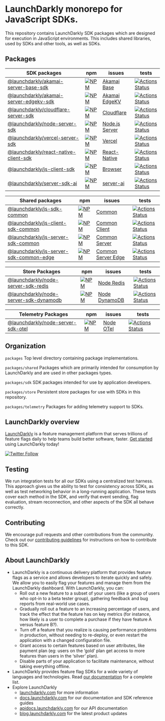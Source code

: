 # LaunchDarkly monorepo for JavaScript SDKs.

This repository contains LaunchDarkly SDK packages which are designed for execution in JavaScript environments.
This includes shared libraries, used by SDKs and other tools, as well as SDKs.

## Packages

| SDK packages                                                                   | npm                                                               | issues                                            | tests                                                                 |
| ------------------------------------------------------------------------------ | ----------------------------------------------------------------- | ------------------------------------------------- | --------------------------------------------------------------------- |
| [@launchdarkly/akamai-server-base-sdk](packages/sdk/akamai-base/README.md)     | [![NPM][sdk-akamai-base-npm-badge]][sdk-akamai-base-npm-link]     | [Akamai Base][package-sdk-akamai-base-issues]     | [![Actions Status][sdk-akamai-base-ci-badge]][sdk-akamai-base-ci]     |
| [@launchdarkly/akamai-server-edgekv-sdk](packages/sdk/akamai-edgekv/README.md) | [![NPM][sdk-akamai-edgekv-npm-badge]][sdk-akamai-edgekv-npm-link] | [Akamai EdgeKV][package-sdk-akamai-edgekv-issues] | [![Actions Status][sdk-akamai-edgekv-ci-badge]][sdk-akamai-edgekv-ci] |
| [@launchdarkly/cloudflare-server-sdk](packages/sdk/cloudflare/README.md)       | [![NPM][sdk-cloudflare-npm-badge]][sdk-cloudflare-npm-link]       | [Cloudflare][package-sdk-cloudflare-issues]       | [![Actions Status][sdk-cloudflare-ci-badge]][sdk-cloudflare-ci]       |
| [@launchdarkly/node-server-sdk](packages/sdk/server-node/README.md)            | [![NPM][sdk-server-node-npm-badge]][sdk-server-node-npm-link]     | [Node.js Server][package-sdk-server-node-issues]  | [![Actions Status][sdk-server-node-ci-badge]][sdk-server-node-ci]     |
| [@launchdarkly/vercel-server-sdk](packages/sdk/vercel/README.md)               | [![NPM][sdk-vercel-npm-badge]][sdk-vercel-npm-link]               | [Vercel][package-sdk-vercel-issues]               | [![Actions Status][sdk-vercel-ci-badge]][sdk-vercel-ci]               |
| [@launchdarkly/react-native-client-sdk](packages/sdk/react-native/README.md)   | [![NPM][sdk-react-native-npm-badge]][sdk-react-native-npm-link]   | [React-Native][package-sdk-react-native-issues]   | [![Actions Status][sdk-react-native-ci-badge]][sdk-react-native-ci]   |
| [@launchdarkly/js-client-sdk](packages/sdk/browser/README.md)   | [![NPM][sdk-browser-npm-badge]][sdk-browser-npm-link]   | [Browser][package-sdk-browser-issues]   | [![Actions Status][sdk-browser-ci-badge]][sdk-browser-ci]   |
| [@launchdarkly/server-sdk-ai](packages/sdk/server-ai/README.md)   | [![NPM][sdk-server-ai-npm-badge]][sdk-server-ai-npm-link]   | [server-ai][package-sdk-server-ai-issues]   | [![Actions Status][sdk-server-ai-ci-badge]][sdk-server-ai-ci]   |

| Shared packages                                                                      | npm                                                                       | issues                                                      | tests                                                                           |
| ------------------------------------------------------------------------------------ | ------------------------------------------------------------------------- | ----------------------------------------------------------- | ------------------------------------------------------------------------------- |
| [@launchdarkly/js-sdk-common](packages/shared/common/README.md)                      | [![NPM][common-npm-badge]][common-npm-link]                               | [Common][package-shared-common-issues]                      | [![Actions Status][shared-common-ci-badge]][shared-common-ci]                   |
| [@launchdarkly/js-client-sdk-common](packages/shared/sdk-client/README.md)           | [![NPM][js-client-sdk-common-npm-badge]][js-client-sdk-common-npm-link]   | [Common Client][package-shared-sdk-client-issues]           | [![Actions Status][shared-sdk-client-ci-badge]][shared-sdk-client-ci]           |
| [@launchdarkly/js-server-sdk-common](packages/shared/sdk-server/README.md)           | [![NPM][js-server-sdk-common-npm-badge]][js-server-sdk-common-npm-link]   | [Common Server][package-shared-sdk-server-issues]           | [![Actions Status][shared-sdk-server-ci-badge]][shared-sdk-server-ci]           |
| [@launchdarkly/js-server-sdk-common-edge](packages/shared/sdk-server-edge/README.md) | [![NPM][js-server-sdk-common-edge-badge]][js-server-sdk-common-edge-link] | [Common Server Edge][package-shared-sdk-server-edge-issues] | [![Actions Status][shared-sdk-server-edge-ci-badge]][shared-sdk-server-edge-ci] |

| Store Packages                                                                              | npm                                                       | issues                                | tests                                                         |
| ------------------------------------------------------------------------------------------- | --------------------------------------------------------- | ------------------------------------- | ------------------------------------------------------------- |
| [@launchdarkly/node-server-sdk-redis](packages/store/node-server-sdk-redis/README.md)       | [![NPM][node-redis-npm-badge]][node-redis-npm-link]       | [Node Redis][node-redis-issues]       | [![Actions Status][node-redis-ci-badge]][node-redis-ci]       |
| [@launchdarkly/node-server-sdk-dynamodb](packages/store/node-server-sdk-dynamodb/README.md) | [![NPM][node-dynamodb-npm-badge]][node-dynamodb-npm-link] | [Node DynamoDB][node-dynamodb-issues] | [![Actions Status][node-dynamodb-ci-badge]][node-dynamodb-ci] |

| Telemetry Packages                                                                      | npm                                               | issues                        | tests                                                 |
| --------------------------------------------------------------------------------------- | ------------------------------------------------- | ----------------------------- | ----------------------------------------------------- |
| [@launchdarkly/node-server-sdk-otel](packages/telemetry/node-server-sdk-otel/README.md) | [![NPM][node-otel-npm-badge]][node-otel-npm-link] | [Node OTel][node-otel-issues] | [![Actions Status][node-otel-ci-badge]][node-otel-ci] |

## Organization

`packages` Top level directory containing package implementations.

`packages/shared` Packages which are primarily intended for consumption by LaunchDarkly and are used in other packages types.

`packages/sdk` SDK packages intended for use by application developers.

`packages/store` Persistent store packages for use with SDKs in this repository.

`packages/telemetry` Packages for adding telemetry support to SDKs.

## LaunchDarkly overview

[LaunchDarkly](https://www.launchdarkly.com) is a feature management platform that serves trillions of feature flags daily to help teams build better software, faster. [Get started](https://docs.launchdarkly.com/home/getting-started) using LaunchDarkly today!

[![Twitter Follow](https://img.shields.io/twitter/follow/launchdarkly.svg?style=social&label=Follow&maxAge=2592000)](https://twitter.com/intent/follow?screen_name=launchdarkly)

## Testing

We run integration tests for all our SDKs using a centralized test harness. This approach gives us the ability to test for consistency across SDKs, as well as test networking behavior in a long-running application. These tests cover each method in the SDK, and verify that event sending, flag evaluation, stream reconnection, and other aspects of the SDK all behave correctly.

## Contributing

We encourage pull requests and other contributions from the community. Check out our [contributing guidelines](CONTRIBUTING.md) for instructions on how to contribute to this SDK.

## About LaunchDarkly

- LaunchDarkly is a continuous delivery platform that provides feature flags as a service and allows developers to iterate quickly and safely. We allow you to easily flag your features and manage them from the LaunchDarkly dashboard. With LaunchDarkly, you can:
  - Roll out a new feature to a subset of your users (like a group of users who opt-in to a beta tester group), gathering feedback and bug reports from real-world use cases.
  - Gradually roll out a feature to an increasing percentage of users, and track the effect that the feature has on key metrics (for instance, how likely is a user to complete a purchase if they have feature A versus feature B?).
  - Turn off a feature that you realize is causing performance problems in production, without needing to re-deploy, or even restart the application with a changed configuration file.
  - Grant access to certain features based on user attributes, like payment plan (eg: users on the ‘gold’ plan get access to more features than users in the ‘silver’ plan).
  - Disable parts of your application to facilitate maintenance, without taking everything offline.
- LaunchDarkly provides feature flag SDKs for a wide variety of languages and technologies. Read [our documentation](https://docs.launchdarkly.com/sdk) for a complete list.
- Explore LaunchDarkly
  - [launchdarkly.com](https://www.launchdarkly.com/ 'LaunchDarkly Main Website') for more information
  - [docs.launchdarkly.com](https://docs.launchdarkly.com/ 'LaunchDarkly Documentation') for our documentation and SDK reference guides
  - [apidocs.launchdarkly.com](https://apidocs.launchdarkly.com/ 'LaunchDarkly API Documentation') for our API documentation
  - [blog.launchdarkly.com](https://blog.launchdarkly.com/ 'LaunchDarkly Blog Documentation') for the latest product updates

[//]: # 'shared/common'
[common-npm-badge]: https://img.shields.io/npm/v/@launchdarkly/js-sdk-common.svg?style=flat-square
[common-npm-link]: https://www.npmjs.com/package/@launchdarkly/js-sdk-common
[shared-common-ci-badge]: https://github.com/launchdarkly/js-core/actions/workflows/common.yml/badge.svg
[shared-common-ci]: https://github.com/launchdarkly/js-core/actions/workflows/common.yml
[package-shared-common-issues]: https://github.com/launchdarkly/js-core/issues?q=is%3Aissue+is%3Aopen+label%3A%22package%3A+shared%2Fcommon%22+
[//]: # 'shared/sdk-server'
[js-server-sdk-common-npm-badge]: https://img.shields.io/npm/v/@launchdarkly/js-server-sdk-common.svg?style=flat-square
[js-server-sdk-common-npm-link]: https://www.npmjs.com/package/@launchdarkly/js-server-sdk-common
[shared-sdk-server-ci-badge]: https://github.com/launchdarkly/js-core/actions/workflows/sdk-server.yml/badge.svg
[shared-sdk-server-ci]: https://github.com/launchdarkly/js-core/actions/workflows/sdk-server.yml
[package-shared-sdk-server-issues]: https://github.com/launchdarkly/js-core/issues?q=is%3Aissue+is%3Aopen+label%3A%22package%3A+shared%2Fsdk-server%22+
[//]: # 'shared/sdk-client'
[js-client-sdk-common-npm-badge]: https://img.shields.io/npm/v/@launchdarkly/js-client-sdk-common.svg?style=flat-square
[js-client-sdk-common-npm-link]: https://www.npmjs.com/package/@launchdarkly/js-client-sdk-common
[shared-sdk-client-ci-badge]: https://github.com/launchdarkly/js-core/actions/workflows/sdk-client.yml/badge.svg
[shared-sdk-client-ci]: https://github.com/launchdarkly/js-core/actions/workflows/sdk-client.yml
[package-shared-sdk-client-issues]: https://github.com/launchdarkly/js-core/issues?q=is%3Aissue+is%3Aopen+label%3A%22package%3A+shared%2Fsdk-client%22+
[//]: # 'shared/sdk-server-edge'
[js-server-sdk-common-edge-badge]: https://img.shields.io/npm/v/@launchdarkly/js-server-sdk-common-edge.svg?style=flat-square
[js-server-sdk-common-edge-link]: https://www.npmjs.com/package/@launchdarkly/js-server-sdk-common-edge
[shared-sdk-server-edge-ci-badge]: https://github.com/launchdarkly/js-core/actions/workflows/sdk-server-edge.yml/badge.svg
[shared-sdk-server-edge-ci]: https://github.com/launchdarkly/js-core/actions/workflows/sdk-server-edge.yml
[package-shared-sdk-server-edge-issues]: https://github.com/launchdarkly/js-core/issues?q=is%3Aissue+is%3Aopen+label%3A%22package%3A+shared%2Fsdk-server-edge%22+
[//]: # 'sdk/cloudflare'
[sdk-cloudflare-ci-badge]: https://github.com/launchdarkly/js-core/actions/workflows/cloudflare.yml/badge.svg
[sdk-cloudflare-ci]: https://github.com/launchdarkly/js-core/actions/workflows/cloudflare.yml
[sdk-cloudflare-npm-badge]: https://img.shields.io/npm/v/@launchdarkly/cloudflare-server-sdk.svg?style=flat-square
[sdk-cloudflare-npm-link]: https://www.npmjs.com/package/@launchdarkly/cloudflare-server-sdk
[sdk-cloudflare-ghp-badge]: https://img.shields.io/static/v1?label=GitHub+Pages&message=API+reference&color=00add8
[sdk-cloudflare-ghp-link]: https://launchdarkly.github.io/js-core/packages/sdk/cloudflare/docs/
[sdk-cloudflare-dm-badge]: https://img.shields.io/npm/dm/@launchdarkly/cloudflare-server-sdk.svg?style=flat-square
[sdk-cloudflare-dt-badge]: https://img.shields.io/npm/dt/@launchdarkly/cloudflare-server-sdk.svg?style=flat-square
[package-sdk-cloudflare-issues]: https://github.com/launchdarkly/js-core/issues?q=is%3Aissue+is%3Aopen+label%3A%22package%3A+sdk%2Fcloudflare%22+
[//]: # 'sdk/server-node'
[sdk-server-node-npm-badge]: https://img.shields.io/npm/v/@launchdarkly/node-server-sdk.svg?style=flat-square
[sdk-server-node-npm-link]: https://www.npmjs.com/package/@launchdarkly/node-server-sdk
[sdk-server-node-ci-badge]: https://github.com/launchdarkly/js-core/actions/workflows/server-node.yml/badge.svg
[sdk-server-node-ci]: https://github.com/launchdarkly/js-core/actions/workflows/server-node.yml
[package-sdk-server-node-issues]: https://github.com/launchdarkly/js-core/issues?q=is%3Aissue+is%3Aopen+label%3A%22package%3A+sdk%2Fserver-node%22+
[//]: # 'sdk/vercel'
[sdk-vercel-ci-badge]: https://github.com/launchdarkly/js-core/actions/workflows/vercel.yml/badge.svg
[sdk-vercel-ci]: https://github.com/launchdarkly/js-core/actions/workflows/vercel.yml
[sdk-vercel-npm-badge]: https://img.shields.io/npm/v/@launchdarkly/vercel-server-sdk.svg?style=flat-square
[sdk-vercel-npm-link]: https://www.npmjs.com/package/@launchdarkly/vercel-server-sdk
[sdk-vercel-ghp-badge]: https://img.shields.io/static/v1?label=GitHub+Pages&message=API+reference&color=00add8
[sdk-vercel-ghp-link]: https://launchdarkly.github.io/js-core/packages/sdk/vercel/docs/
[sdk-vercel-dm-badge]: https://img.shields.io/npm/dm/@launchdarkly/vercel-server-sdk.svg?style=flat-square
[sdk-vercel-dt-badge]: https://img.shields.io/npm/dt/@launchdarkly/vercel-server-sdk.svg?style=flat-square
[package-sdk-vercel-issues]: https://github.com/launchdarkly/js-core/issues?q=is%3Aissue+is%3Aopen+label%3A%22package%3A+sdk%2Fvercel%22+
[//]: # 'sdk/react-native'
[sdk-react-native-ci-badge]: https://github.com/launchdarkly/js-core/actions/workflows/react-native.yml/badge.svg
[sdk-react-native-ci]: https://github.com/launchdarkly/js-core/actions/workflows/react-native.yml
[sdk-react-native-npm-badge]: https://img.shields.io/npm/v/@launchdarkly/react-native-client-sdk.svg?style=flat-square
[sdk-react-native-npm-link]: https://www.npmjs.com/package/@launchdarkly/react-native-client-sdk
[sdk-react-native-ghp-badge]: https://img.shields.io/static/v1?label=GitHub+Pages&message=API+reference&color=00add8
[sdk-react-native-ghp-link]: https://launchdarkly.github.io/js-core/packages/sdk/react-native/docs/
[sdk-react-native-dm-badge]: https://img.shields.io/npm/dm/@launchdarkly/react-native-client-sdk.svg?style=flat-square
[sdk-react-native-dt-badge]: https://img.shields.io/npm/dt/@launchdarkly/react-native-client-sdk.svg?style=flat-square
[package-sdk-react-native-issues]: https://github.com/launchdarkly/js-core/issues?q=is%3Aissue+is%3Aopen+label%3A%22package%3A+sdk%2Freact-native%22+
[//]: # 'sdk/akamai-base'
[sdk-akamai-base-ci-badge]: https://github.com/launchdarkly/js-core/actions/workflows/akamai-base.yml/badge.svg
[sdk-akamai-base-ci]: https://github.com/launchdarkly/js-core/actions/workflows/akamai-base.yml
[sdk-akamai-base-npm-badge]: https://img.shields.io/npm/v/@launchdarkly/akamai-server-base-sdk.svg?style=flat-square
[sdk-akamai-base-npm-link]: https://www.npmjs.com/package/@launchdarkly/akamai-server-base-sdk
[sdk-akamai-base-ghp-badge]: https://img.shields.io/static/v1?label=GitHub+Pages&message=API+reference&color=00add8
[sdk-akamai-base-ghp-link]: https://launchdarkly.github.io/js-core/packages/sdk/akamai-base/docs/
[sdk-akamai-base-dm-badge]: https://img.shields.io/npm/dm/@launchdarkly/akamai-server-base-sdk.svg?style=flat-square
[sdk-akamai-base-dt-badge]: https://img.shields.io/npm/dt/@launchdarkly/akamai-server-base-sdk.svg?style=flat-square
[package-sdk-akamai-base-issues]: https://github.com/launchdarkly/js-core/issues?q=is%3Aissue+is%3Aopen+label%3A%22package%3A+sdk%2Fakamai-base%22+
[//]: # 'sdk/akamai-edgekv'
[sdk-akamai-edgekv-ci-badge]: https://github.com/launchdarkly/js-core/actions/workflows/akamai-edgekv.yml/badge.svg
[sdk-akamai-edgekv-ci]: https://github.com/launchdarkly/js-core/actions/workflows/akamai-edgekv.yml
[sdk-akamai-edgekv-npm-badge]: https://img.shields.io/npm/v/@launchdarkly/akamai-server-edgekv-sdk.svg?style=flat-square
[sdk-akamai-edgekv-npm-link]: https://www.npmjs.com/package/@launchdarkly/akamai-server-edgekv-sdk
[sdk-akamai-edgekv-ghp-badge]: https://img.shields.io/static/v1?label=GitHub+Pages&message=API+reference&color=00add8
[sdk-akamai-edgekv-ghp-link]: https://launchdarkly.github.io/js-core/packages/sdk/akamai-edgekv/docs/
[sdk-akamai-edgekv-dm-badge]: https://img.shields.io/npm/dm/@launchdarkly/akamai-server-edgekv-sdk.svg?style=flat-square
[sdk-akamai-edgekv-dt-badge]: https://img.shields.io/npm/dt/@launchdarkly/akamai-server-edgekv-sdk.svg?style=flat-square
[package-sdk-akamai-edgekv-issues]: https://github.com/launchdarkly/js-core/issues?q=is%3Aissue+is%3Aopen+label%3A%22package%3A+sdk%2Fakamai-edgekv%22+
[//]: # 'store/node-server-sdk-redis'
[node-redis-ci-badge]: https://github.com/launchdarkly/js-core/actions/workflows/node-redis.yml/badge.svg
[node-redis-ci]: https://github.com/launchdarkly/js-core/actions/workflows/node-redis.yml
[node-redis-npm-badge]: https://img.shields.io/npm/v/@launchdarkly/node-server-sdk-redis.svg?style=flat-square
[node-redis-npm-link]: https://www.npmjs.com/package/@launchdarkly/node-server-sdk-redis
[node-redis-issues]: https://github.com/launchdarkly/js-core/issues?q=is%3Aissue+is%3Aopen+label%3A%22package%3A+store%2Fnode-server-sdk-redis%22+
[//]: # 'store/node-server-sdk-dynamodb'
[node-dynamodb-ci-badge]: https://github.com/launchdarkly/js-core/actions/workflows/node-dynamodb.yml/badge.svg
[node-dynamodb-ci]: https://github.com/launchdarkly/js-core/actions/workflows/node-dynamodb.yml
[node-dynamodb-npm-badge]: https://img.shields.io/npm/v/@launchdarkly/node-server-sdk-dynamodb.svg?style=flat-square
[node-dynamodb-npm-link]: https://www.npmjs.com/package/@launchdarkly/node-server-sdk-dynamodb
[node-dynamodb-issues]: https://github.com/launchdarkly/js-core/issues?q=is%3Aissue+is%3Aopen+label%3A%22package%3A+store%2Fnode-server-sdk-dynamodb%22+
[//]: # 'telemetry/node-server-sdk-otel'
[node-otel-ci-badge]: https://github.com/launchdarkly/js-core/actions/workflows/node-otel.yml/badge.svg
[node-otel-ci]: https://github.com/launchdarkly/js-core/actions/workflows/node-otel.yml
[node-otel-npm-badge]: https://img.shields.io/npm/v/@launchdarkly/node-server-sdk-otel.svg?style=flat-square
[node-otel-npm-link]: https://www.npmjs.com/package/@launchdarkly/node-server-sdk-otel
[node-otel-issues]: https://github.com/launchdarkly/js-core/issues?q=is%3Aissue+is%3Aopen+label%3A%22package%3A+telemetry%2Fnode-server-sdk-otel%22+
[//]: # 'sdk/browser'
[sdk-browser-ci-badge]: https://github.com/launchdarkly/js-core/actions/workflows/browser.yml/badge.svg
[sdk-browser-ci]: https://github.com/launchdarkly/js-core/actions/workflows/browser.yml
[sdk-browser-npm-badge]: https://img.shields.io/npm/v/@launchdarkly/js-client-sdk.svg?style=flat-square
[sdk-browser-npm-link]: https://www.npmjs.com/package/@launchdarkly/js-client-sdk
[sdk-browser-ghp-badge]: https://img.shields.io/static/v1?label=GitHub+Pages&message=API+reference&color=00add8
[sdk-browser-ghp-link]: https://launchdarkly.github.io/js-core/packages/sdk/browser/docs/
[sdk-browser-dm-badge]: https://img.shields.io/npm/dm/@launchdarkly/js-client-sdk.svg?style=flat-square
[sdk-browser-dt-badge]: https://img.shields.io/npm/dt/@launchdarkly/js-client-sdk.svg?style=flat-square
[package-sdk-browser-issues]: https://github.com/launchdarkly/js-core/issues?q=is%3Aissue+is%3Aopen+label%3A%22package%3A+sdk%2Fbrowser%22+
[//]: # 'sdk/server-ai'
[sdk-server-ai-ci-badge]: https://github.com/launchdarkly/js-core/actions/workflows/server-ai.yml/badge.svg
[sdk-server-ai-ci]: https://github.com/launchdarkly/js-core/actions/workflows/server-ai.yml
[sdk-server-ai-npm-badge]: https://img.shields.io/npm/v/@launchdarkly/server-sdk-ai.svg?style=flat-square
[sdk-server-ai-npm-link]: https://www.npmjs.com/package/@launchdarkly/server-sdk-ai
[sdk-server-ai-ghp-badge]: https://img.shields.io/static/v1?label=GitHub+Pages&message=API+reference&color=00add8
[sdk-server-ai-ghp-link]: https://launchdarkly.github.io/js-core/packages/sdk/server-ai/docs/
[sdk-server-ai-dm-badge]: https://img.shields.io/npm/dm/@launchdarkly/server-sdk-ai.svg?style=flat-square
[sdk-server-ai-dt-badge]: https://img.shields.io/npm/dt/@launchdarkly/server-sdk-ai.svg?style=flat-square
[package-sdk-server-ai-issues]: https://github.com/launchdarkly/js-core/issues?q=is%3Aissue+is%3Aopen+label%3A%22package%3A+sdk%2Fserver-ai%22+
